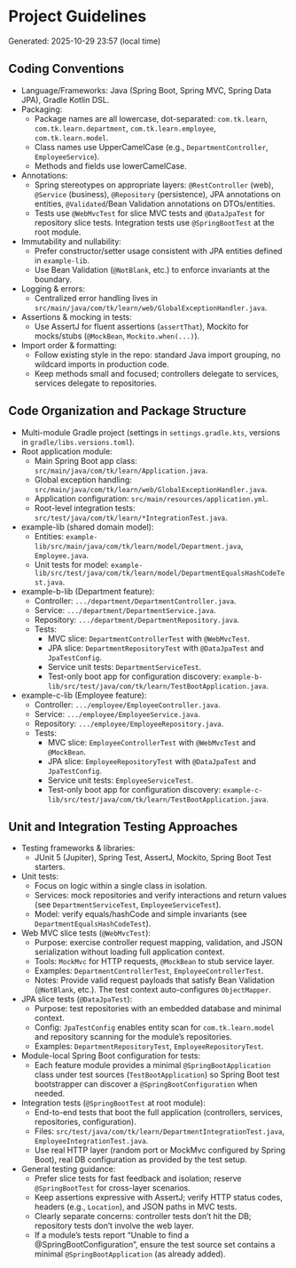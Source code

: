 # Project Guidelines

Generated: 2025-10-29 23:57 (local time)

## Coding Conventions
- Language/Frameworks: Java (Spring Boot, Spring MVC, Spring Data JPA), Gradle Kotlin DSL.
- Packaging:
  - Package names are all lowercase, dot-separated: `com.tk.learn`, `com.tk.learn.department`, `com.tk.learn.employee`, `com.tk.learn.model`.
  - Class names use UpperCamelCase (e.g., `DepartmentController`, `EmployeeService`).
  - Methods and fields use lowerCamelCase.
- Annotations:
  - Spring stereotypes on appropriate layers: `@RestController` (web), `@Service` (business), `@Repository` (persistence), JPA annotations on entities, `@Validated`/Bean Validation annotations on DTOs/entities.
  - Tests use `@WebMvcTest` for slice MVC tests and `@DataJpaTest` for repository slice tests. Integration tests use `@SpringBootTest` at the root module.
- Immutability and nullability:
  - Prefer constructor/setter usage consistent with JPA entities defined in `example-lib`.
  - Use Bean Validation (`@NotBlank`, etc.) to enforce invariants at the boundary.
- Logging & errors:
  - Centralized error handling lives in `src/main/java/com/tk/learn/web/GlobalExceptionHandler.java`.
- Assertions & mocking in tests:
  - Use AssertJ for fluent assertions (`assertThat`), Mockito for mocks/stubs (`@MockBean`, `Mockito.when(...)`).
- Import order & formatting:
  - Follow existing style in the repo: standard Java import grouping, no wildcard imports in production code.
  - Keep methods small and focused; controllers delegate to services, services delegate to repositories.

## Code Organization and Package Structure
- Multi-module Gradle project (settings in `settings.gradle.kts`, versions in `gradle/libs.versions.toml`).
- Root application module:
  - Main Spring Boot app class: `src/main/java/com/tk/learn/Application.java`.
  - Global exception handling: `src/main/java/com/tk/learn/web/GlobalExceptionHandler.java`.
  - Application configuration: `src/main/resources/application.yml`.
  - Root-level integration tests: `src/test/java/com/tk/learn/*IntegrationTest.java`.
- example-lib (shared domain model):
  - Entities: `example-lib/src/main/java/com/tk/learn/model/Department.java`, `Employee.java`.
  - Unit tests for model: `example-lib/src/test/java/com/tk/learn/model/DepartmentEqualsHashCodeTest.java`.
- example-b-lib (Department feature):
  - Controller: `.../department/DepartmentController.java`.
  - Service: `.../department/DepartmentService.java`.
  - Repository: `.../department/DepartmentRepository.java`.
  - Tests:
    - MVC slice: `DepartmentControllerTest` with `@WebMvcTest`.
    - JPA slice: `DepartmentRepositoryTest` with `@DataJpaTest` and `JpaTestConfig`.
    - Service unit tests: `DepartmentServiceTest`.
    - Test-only boot app for configuration discovery: `example-b-lib/src/test/java/com/tk/learn/TestBootApplication.java`.
- example-c-lib (Employee feature):
  - Controller: `.../employee/EmployeeController.java`.
  - Service: `.../employee/EmployeeService.java`.
  - Repository: `.../employee/EmployeeRepository.java`.
  - Tests:
    - MVC slice: `EmployeeControllerTest` with `@WebMvcTest` and `@MockBean`.
    - JPA slice: `EmployeeRepositoryTest` with `@DataJpaTest` and `JpaTestConfig`.
    - Service unit tests: `EmployeeServiceTest`.
    - Test-only boot app for configuration discovery: `example-c-lib/src/test/java/com/tk/learn/TestBootApplication.java`.

## Unit and Integration Testing Approaches
- Testing frameworks & libraries:
  - JUnit 5 (Jupiter), Spring Test, AssertJ, Mockito, Spring Boot Test starters.
- Unit tests:
  - Focus on logic within a single class in isolation.
  - Services: mock repositories and verify interactions and return values (see `DepartmentServiceTest`, `EmployeeServiceTest`).
  - Model: verify equals/hashCode and simple invariants (see `DepartmentEqualsHashCodeTest`).
- Web MVC slice tests (`@WebMvcTest`):
  - Purpose: exercise controller request mapping, validation, and JSON serialization without loading full application context.
  - Tools: `MockMvc` for HTTP requests, `@MockBean` to stub service layer.
  - Examples: `DepartmentControllerTest`, `EmployeeControllerTest`.
  - Notes: Provide valid request payloads that satisfy Bean Validation (`@NotBlank`, etc.). The test context auto-configures `ObjectMapper`.
- JPA slice tests (`@DataJpaTest`):
  - Purpose: test repositories with an embedded database and minimal context.
  - Config: `JpaTestConfig` enables entity scan for `com.tk.learn.model` and repository scanning for the module’s repositories.
  - Examples: `DepartmentRepositoryTest`, `EmployeeRepositoryTest`.
- Module-local Spring Boot configuration for tests:
  - Each feature module provides a minimal `@SpringBootApplication` class under test sources (`TestBootApplication`) so Spring Boot test bootstrapper can discover a `@SpringBootConfiguration` when needed.
- Integration tests (`@SpringBootTest` at root module):
  - End-to-end tests that boot the full application (controllers, services, repositories, configuration).
  - Files: `src/test/java/com/tk/learn/DepartmentIntegrationTest.java`, `EmployeeIntegrationTest.java`.
  - Use real HTTP layer (random port or MockMvc configured by Spring Boot), real DB configuration as provided by the test setup.
- General testing guidance:
  - Prefer slice tests for fast feedback and isolation; reserve `@SpringBootTest` for cross-layer scenarios.
  - Keep assertions expressive with AssertJ; verify HTTP status codes, headers (e.g., `Location`), and JSON paths in MVC tests.
  - Clearly separate concerns: controller tests don’t hit the DB; repository tests don’t involve the web layer.
  - If a module’s tests report “Unable to find a @SpringBootConfiguration”, ensure the test source set contains a minimal `@SpringBootApplication` (as already added).

